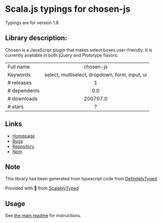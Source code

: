 
# Scala.js typings for chosen-js

Typings are for version 1.8

## Library description:
Chosen is a JavaScript plugin that makes select boxes user-friendly. It is currently available in both jQuery and Prototype flavors.

|                    |                 |
| ------------------ | :-------------: |
| Full name          | chosen-js |
| Keywords           | select, multiselect, dropdown, form, input, ui |
| # releases         | 1 |
| # dependents       | 0.0 |
| # downloads        | 200707.0 |
| # stars            | ? |

## Links
- [Homepage](https://harvesthq.github.io/chosen/)
- [Bugs](https://github.com/harvesthq/chosen/issues)
- [Repository](https://github.com/harvesthq/chosen)
- [Npm](https://www.npmjs.com/package/chosen-js)
    


## Note
This library has been generated from typescript code from [DefinitelyTyped](https://definitelytyped.org).

Provided with :purple_heart: from [ScalablyTyped](https://github.com/oyvindberg/ScalablyTyped)

## Usage
See [the main readme](../../readme.md) for instructions.



